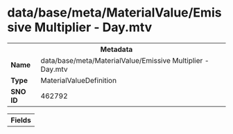 <h1>data/base/meta/MaterialValue/Emissive Multiplier - Day.mtv</h1><table><tr><th colspan="100%">Metadata</th></tr><tr><td><b>Name</b></td><td>data/base/meta/MaterialValue/Emissive Multiplier - Day.mtv</td></tr><tr><td><b>Type</b></td><td>MaterialValueDefinition</td></tr><tr><td><b>SNO ID</b></td><td>462792</td></tr></table>

<table><tr><th colspan="100%">Fields</th></tr></table>

